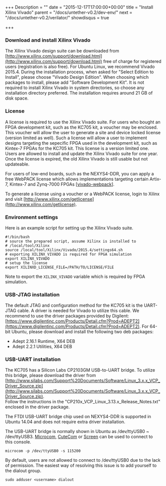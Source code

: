 +++
Description = ""
date = "2015-12-17T17:00:00+00:00"
title = "Install Xilinx Vivado"
parent = "/docs/untether-v0.2/dev-env/"
next = "/docs/untether-v0.2/verilator/"
showdisqus = true

+++

### Download and install Xilinx Vivado

The Xilinx Vivado design suite can be downloaded from [http://www.xilinx.com/support/download.html](http://www.xilinx.com/support/download.html) free of charge for registered users (registration is also free). For Ubuntu Linux, we recommend Vivado 2015.4. 
During the installation process, when asked for "Select Edition to Install", 
please choose "Vivado Design Edition". When choosing which packages to 
install, please add "Software Development Kit". It is not required to install 
Xilinx Vivado in system directories, so choose any installation directory 
preferred. The installation requires around 21 GB of disk space.

### License

A license is required to use the Xilinx Vivado suite. For users who bought an 
FPGA development kit, such as the KC705 kit, a voucher may be enclosed. This 
voucher will allow the user to generate a site and device locked license 
(version limited as well). Such a license will allow a user to implement 
designs targeting the sepecific FPGA used in the development kit, such as 
Kintex-7 FPGAs for the KC705 kit. This license is a version limited one. Users 
are allowed to install and update the Xilinx Vivado suite for one year. Once 
the license is expired, the old Xilinx Vivado is still usable but not 
updateable.

For users of low-end boards, such as the NEXYS4-DDR, you can apply a free 
WebPACK license which allows implementations targeting certain Artix-7, 
Kintex-7 and Zynq-7000 FPGAs 
[[vivado-webpack](http://www.xilinx.com/products/design-tools/vivado/vivado-webpack.html)].

To generate a license using a voucher or a WebPACK license, login to Xilinx 
and visit 
[http://www.xilinx.com/getlicense](http://www.xilinx.com/getlicense).

### Environment settings

Here is an example script for setting up the Xilinx Vivado suite.

    #!/bin/bash
    # source the prepared script, assume Xilinx is installed to
    # /local/tool/Xilinx
    source /local/tool/Xilinx/Vivado/2015.4/settings64.sh
    # exporting XILINX_VIVADO is required for FPGA simulation
    export XILINX_VIVADO
    # setup the license
    export XILINXD_LICENSE_FILE=/PATH/TO/LICENSE/FILE

Note to export the `XILINX_VIVADO` variable which is required by FPGA simulation.

### USB-JTAG installation

The default JTAG and configuration method for the KC705 kit is the UART-JTAG cable. A driver is needed for Vivado to utilize this cable. We recommend to use the driver packages provided by Digilent: [https://www.digilentinc.com/Products/Detail.cfm?Prod=ADEPT2](https://www.digilentinc.com/Products/Detail.cfm?Prod=ADEPT2). For 64-bit Ubuntu, please download and install the following two deb packages:

  * Adept 2.16.1 Runtime, X64 DEB
  * Adept 2.2.1 Utilities, X64 DEB

### USB-UART installation

The KC705 has a Silicon Labs CP2103GM USB-to-UART bridge. To utilize this 
bridge, please download the driver from 
[http://www.silabs.com/Support%20Documents/Software/Linux_3.x.x_VCP_Driver_Source.zip](http://www.silabs.com/Support%20Documents/Software/Linux_3.x.x_VCP_Driver_Source.zip).  
Follow the instructions in the "CP210x_VCP_Linux_3.13.x_Release_Notes.txt" 
enclosed in the driver package.

The FTDI USB-UART bridge chip used on NEXYS4-DDR is supported in Ubuntu 14.04 and does not require extra driver installation.

The USB-UART bridge is normally shown in Ubuntu as /dev/ttyUSB0 ~ /dev/ttyUSB3. [Microcom](http://manpages.ubuntu.com/manpages/lucid/man1/microcom.1.html), [CuteCom](http://cutecom.sourceforge.net/) or [Screen](https://wiki.archlinux.org/index.php/Working_with_the_serial_console#Screen) can be used to connect to this console.

    microcom -p /dev/ttyUSB0 -s 115200

By default, users are not allowed to connect to /dev/ttyUSB0 due to the lack of permission. The easiest way of resolving this issue is to add yourself to the dialout group.

    sudo adduser <username> dialout
